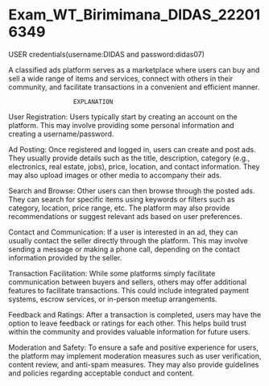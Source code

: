 # Exam_WT_Birimimana_DIDAS_222016349
USER  credentials(username:DIDAS and password:didas07)

A classified ads platform serves as a marketplace where users can buy and sell a wide range of items and services, connect with others in their community, and facilitate transactions in a convenient and efficient manner.

                      EXPLANATION

User Registration: Users typically start by creating an account on the platform. This may involve providing some personal information and creating a username/password.

Ad Posting: Once registered and logged in, users can create and post ads. They usually provide details such as the title, description, category (e.g., electronics, real estate, jobs), price, location, and contact information. They may also upload images or other media to accompany their ads.

Search and Browse: Other users can then browse through the posted ads. They can search for specific items using keywords or filters such as category, location, price range, etc. The platform may also provide recommendations or suggest relevant ads based on user preferences.

Contact and Communication: If a user is interested in an ad, they can usually contact the seller directly through the platform. This may involve sending a message or making a phone call, depending on the contact information provided by the seller.

Transaction Facilitation: While some platforms simply facilitate communication between buyers and sellers, others may offer additional features to facilitate transactions. This could include integrated payment systems, escrow services, or in-person meetup arrangements.

Feedback and Ratings: After a transaction is completed, users may have the option to leave feedback or ratings for each other. This helps build trust within the community and provides valuable information for future users.

Moderation and Safety: To ensure a safe and positive experience for users, the platform may implement moderation measures such as user verification, content review, and anti-spam measures. They may also provide guidelines and policies regarding acceptable conduct and content.
